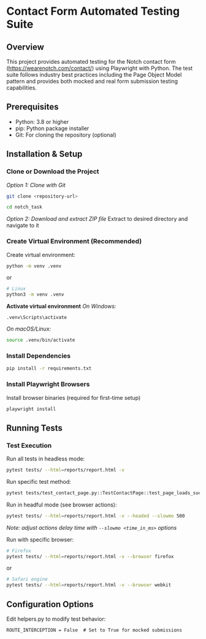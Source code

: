 # Contact Form Automated Testing Suite

## Overview
This project provides automated testing for the Notch contact form (https://wearenotch.com/contact/) using Playwright with Python. The test suite follows industry best practices including the Page Object Model pattern and provides both mocked and real form submission testing capabilities.

## Prerequisites

- Python: 3.8 or higher
- pip: Python package installer
- Git: For cloning the repository (optional)

## Installation & Setup

### Clone or Download the Project
*Option 1: Clone with Git*
```bash
git clone <repository-url>
```

```bash
cd notch_task
```

*Option 2: Download and extract ZIP file*
Extract to desired directory and navigate to it

### Create Virtual Environment (Recommended)
Create virtual environment:
```bash
python -m venv .venv
```
or
```bash
# Linux
python3 -m venv .venv
```

**Activate virtual environment**
*On Windows:*
```
.venv\Scripts\activate
```
*On macOS/Linux:*
```bash
source .venv/bin/activate
```

### Install Dependencies
```bash
pip install -r requirements.txt
```

### Install Playwright Browsers
Install browser binaries (required for first-time setup)
```bash
playwright install
```

## Running Tests

### Test Execution

Run all tests in headless mode:
```bash
pytest tests/ --html=reports/report.html -v
```

Run specific test method:
```bash
pytest tests/test_contact_page.py::TestContactPage::test_page_loads_successfully --html=reports/report.html -v
```

Run in headful mode (see browser actions):
```bash
pytest tests/ --html=reports/report.html -v --headed --slowmo 500
```
*Note: adjust actions delay time with `--slowmo <time_in_ms>` options*

Run with specific browser:
```bash
# Firefox
pytest tests/ --html=reports/report.html -v --browser firefox
```
or
```bash
# Safari engine
pytest tests/ --html=reports/report.html -v --browser webkit
```

## Configuration Options
Edit helpers.py to modify test behavior:

`ROUTE_INTERCEPTION = False  # Set to True for mocked submissions`